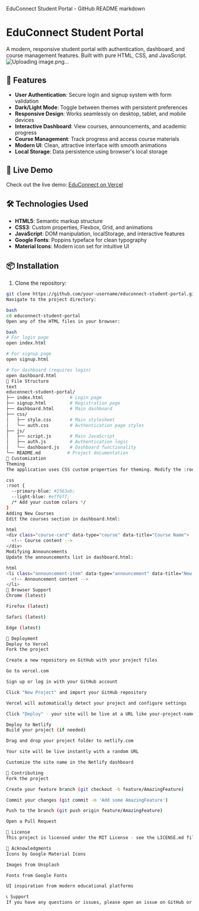 EduConnect Student Portal - GitHub README
markdown
# EduConnect Student Portal

A modern, responsive student portal with authentication, dashboard, and course management features. Built with pure HTML, CSS, and JavaScript.
![Uploading image.png…]()


## 🌟 Features

- **User Authentication**: Secure login and signup system with form validation
- **Dark/Light Mode**: Toggle between themes with persistent preferences
- **Responsive Design**: Works seamlessly on desktop, tablet, and mobile devices
- **Interactive Dashboard**: View courses, announcements, and academic progress
- **Course Management**: Track progress and access course materials
- **Modern UI**: Clean, attractive interface with smooth animations
- **Local Storage**: Data persistence using browser's local storage

## 🚀 Live Demo

Check out the live demo: [EduConnect on Vercel](https://educonnect-student-portal.vercel.app)

## 🛠️ Technologies Used

- **HTML5**: Semantic markup structure
- **CSS3**: Custom properties, Flexbox, Grid, and animations
- **JavaScript**: DOM manipulation, localStorage, and interactive features
- **Google Fonts**: Poppins typeface for clean typography
- **Material Icons**: Modern icon set for intuitive UI

## 📦 Installation

1. Clone the repository:
```bash
git clone https://github.com/your-username/educonnect-student-portal.git
Navigate to the project directory:

bash
cd educonnect-student-portal
Open any of the HTML files in your browser:

bash
# For login page
open index.html

# For signup page
open signup.html

# For dashboard (requires login)
open dashboard.html
📁 File Structure
text
educonnect-student-portal/
├── index.html          # Login page
├── signup.html         # Registration page
├── dashboard.html      # Main dashboard
├── css/
│   ├── style.css       # Main stylesheet
│   └── auth.css        # Authentication page styles
├── js/
│   ├── script.js       # Main JavaScript
│   ├── auth.js         # Authentication logic
│   └── dashboard.js    # Dashboard functionality
└── README.md          # Project documentation
🎨 Customization
Theming
The application uses CSS custom properties for theming. Modify the :root and .dark-mode CSS variables to change the color scheme:

css
:root {
  --primary-blue: #2563eb;
  --light-blue: #eff6ff;
  /* Add your custom colors */
}
Adding New Courses
Edit the courses section in dashboard.html:

html
<div class="course-card" data-type="course" data-title="Course Name">
  <!-- Course content -->
</div>
Modifying Announcements
Update the announcements list in dashboard.html:

html
<li class="announcement-item" data-type="announcement" data-title="New Announcement">
  <!-- Announcement content -->
</li>
📱 Browser Support
Chrome (latest)

Firefox (latest)

Safari (latest)

Edge (latest)

🚀 Deployment
Deploy to Vercel
Fork the project

Create a new repository on GitHub with your project files

Go to vercel.com

Sign up or log in with your GitHub account

Click "New Project" and import your GitHub repository

Vercel will automatically detect your project and configure settings

Click "Deploy" - your site will be live at a URL like your-project-name.vercel.app

Deploy to Netlify
Build your project (if needed)

Drag and drop your project folder to netlify.com

Your site will be live instantly with a random URL

Customize the site name in the Netlify dashboard

🤝 Contributing
Fork the project

Create your feature branch (git checkout -b feature/AmazingFeature)

Commit your changes (git commit -m 'Add some AmazingFeature')

Push to the branch (git push origin feature/AmazingFeature)

Open a Pull Request

📄 License
This project is licensed under the MIT License - see the LICENSE.md file for details.

🙏 Acknowledgments
Icons by Google Material Icons

Images from Unsplash

Fonts from Google Fonts

UI inspiration from modern educational platforms

📞 Support
If you have any questions or issues, please open an issue on GitHub or contact us at nikhilmali27103@gmail.com

